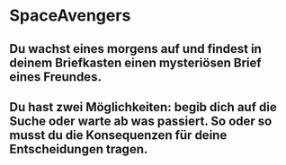 # SpaceAvengers

## Du wachst eines morgens auf und findest in deinem Briefkasten einen mysteriösen Brief eines Freundes. 
## Du hast zwei Möglichkeiten: begib dich auf die Suche oder warte ab was passiert. So oder so musst du die Konsequenzen für deine Entscheidungen tragen. 
